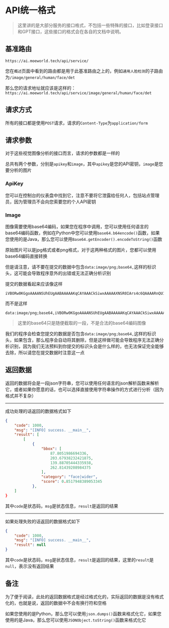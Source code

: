 # API统一格式
> 这里讲的是大部分服务的接口格式，不包括一些特殊的接口，比如登录接口和GPT接口，这些接口的格式会在各自的文档中说明。

## 基准路由
```https://ai.moeworld.tech/api/service/```

您在`概述`页面中看到的路由都是用于此基准路由之上的，例如`通用人脸检测`的子路由为`/image/general/human/face/det`

那么您的请求地址就应该是这样的：`https://ai.moeworld.tech/api/service/image/general/human/face/det`

## 请求方式
所有的接口都是使用`POST`请求，请求的`Content-Type`为`application/form`

## 请求参数
对于这些视觉图像分析的接口而言，请求的参数都是一样的

总共有两个参数，分别是`apikey`和`image`，其中`apikey`是您的API密钥，`image`是您要分析的图片

### ApiKey
您可以在控制台的仪表盘中找到它，注意不要将它泄露给任何人，包括站点管理员，因为管理员不会向您索要您的个人API密钥

### Image
图像需要使用base64编码，如果您在程序中调用，您可以使用任何语言的base64编码函数，例如在Python中您可以使用`base64.b64encode()`函数，如果您使用的是Java，那么您可以使用`Base64.getEncoder().encodeToString()`函数

原始图片可以是jpg格式或者png格式，对于这两种格式的图片，您都可以使用base64编码直接转换

但是请注意，请不要在提交的数据中包含`data:image/png;base64,`这样的标识头，这可能会导致程序意外的出错或无法正确分析识别

提交的数据看起来应该像这样
```
iVBORw0KGgoAAAANSUhEUgAABAAAAAKqCAYAAACkSiwxAAAAAXNSR0IArs4c6QAAAARnQU1BAACxjwv8YQUAAAAJcEhZcwAAEnQAABJ0Ad5mH3gAAP+lSURBVHhe7P31m1tZlq2N9l908TvnuweaqruLK9EYHKEQh0KsEIeCOczMzMzMzGxn2k4no5MZatw55taSt+VwQlVlVXcd/zCezby3tN6x5prrH0aNfgbPj3oazz73Bzzz7O9VHH/u+ad0vllOcR6XP/3M71RPPf3bR9YdM/Y5jB33PMaNH4XxFaN1mvO5Htf/w1O/UXGc+7BvO3rMsw+p/
```
而不是这样
```
data:image/png;base64,iVBORw0KGgoAAAANSUhEUgAABAAAAAKqCAYAAACkSiwxAAAAAXNSR0IArs4c6QAAAARnQU1BAACxjwv8YQUAAAAJcEhZcwAAEnQAABJ0Ad5mH3gAAP+lSURBVHhe7P31m1tZlq2N9l908TvnuweaqruLK9EYHKEQh0KsEIeCOczMzMzMzGxn2k4no5MZatw55taSt+VwQlVlVXcd/zCezby3tN6x5prrH0aNfgbPj3oazz73Bzzz7O9VHH/u+ad0vllOcR6XP/3M71RPPf3bR9YdM/Y5jB33PMaNH4XxFaN1mvO5Htf/w1O/UXGc+7BvO3rMsw+p/
```

> 这里的base64只是随便截取的一段，不是合法的base64编码图像

我们的程序会检查您提交的数据是否包含`data:image/png;base64,`这样的标识头，如果包含，那么程序会自动将其删除，但是这样做可能会导致程序无法正确分析识别，因为我们无法预料到你提交的标识头会是什么样的，也无法保证完全能够去除，所以请您在提交数据时注意这一点

## 返回数据

返回的数据将会是一段json字符串，您可以使用任何语言的json解析函数来解析它，或者如果你愿意的话，也可以选择直接使用字符串操作的方式进行分析（因为格式并不复杂）

---

成功处理的话返回的数据格式如下

```json
{
    "code": 1000, 
    "msg": "[INFO] success. __main__", 
    "result": [
        [
            {
                "bbox": [
                    87.8051986694336, 
                    203.67938232421875, 
                    139.88705444335938, 
                    262.81439208984375
                ], 
                "category": "face|wider", 
                "score": 0.8517948389053345
            }, 
    ]
}
```

其中`code`是状态码，`msg`是状态信息，`result`是返回的结果

---

如果处理失败的话返回的数据格式如下

```json
{
    "code": 1000, 
    "msg": "[INFO] success. __main__", 
    "result": null
}
```

其中`code`是状态码，`msg`是状态信息，`result`是返回的结果，这里的`result`是`null`，表示没有返回结果

## 备注
为了便于阅读，此处的返回数据格式是经过格式化的，实际返回的数据是没有格式化的，也就是说，返回的数据中不会有换行符和空格

如果您使用的是Python，那么您可以使用`json.dumps()`函数来格式化它，如果您使用的是Java，那么您可以使用`JSONObject.toString()`函数来格式化它